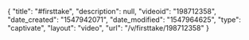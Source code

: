 {
    "title": "#firsttake",
    "description": null,
    "videoid": "198712358",
    "date_created": "1547942071",
    "date_modified": "1547964625",
    "type": "captivate",
    "layout": "video",
    "url": "\/v\/firsttake\/198712358"
}